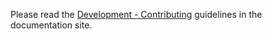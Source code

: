 Please read the [Development - Contributing](https://ravyn.dymmond.com/contributing/)
guidelines in the documentation site.
